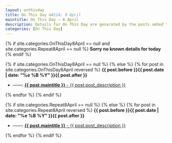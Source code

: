 ```yaml
---
layout: onthisday
title: On This Day &#124; 8 April
maintitle: On This Day — 8 April
description: Details for On This Day are genarated by the posts added to the website so the content is subject to changes/updates over time.
categories: [On This Day]
---
```


{% if site.categories.OnThisDay8April == null and site.categories.Repeat8April == null %}
<strong>Sorry no known details for today</strong>
{% endif %}

{% if site.categories.OnThisDay8April == null %}
{% else %}
{% for post in site.categories.OnThisDay8April reversed %}
<strong>{{ post.before }}{{ post.date | date: "%e %B %Y" }}{{ post.after }}</strong>
<ul>
<li> ——: <a href="{{ post.url }}"><strong>{{ post.maintitle }}</strong> - {{ post.post_description }}</a></li>
</ul>
{% endfor %}
{% endif %}

{% if site.categories.Repeat8April == null %}
{% else %}
{% for post in site.categories.Repeat8April reversed %}
<strong>{{ post.before }}{{ post.date | date: "%e %B %Y" }}{{ post.after }}</strong>
<ul>
<li> ——: <a href="{{ post.url }}"><strong>{{ post.maintitle }}</strong> - {{ post.post_description }}</a></li>
</ul>
{% endfor %}
{% endif %}
